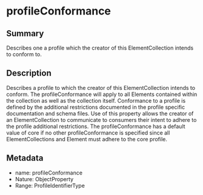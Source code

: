 <!-- Automatically generated by spec-parser v2.0.0 on 2024-01-08T22:20:56.273795+00:00 -->
<!-- SPDX-License-Identifier: Community-Spec-1.0 -->

# profileConformance

## Summary

Describes one a profile which the creator of this ElementCollection intends to conform to.


## Description

Describes a profile to which the creator of this ElementCollection intends to conform.
The profileConformance will apply to all Elements contained within the collection as well as the collection itself.
Conformance to a profile is defined by the additional restrictions documented in the profile specific documentation and schema files.
Use of this property allows the creator of an ElementCollection to communicate to consumers their intent to adhere to the profile additional restrictions.
The profileConformance has a default value of core if no other profileConformance is specified since all ElementCollections and Element must adhere to the core profile.


## Metadata

- name: profileConformance
- Nature: ObjectProperty
- Range: ProfileIdentifierType




